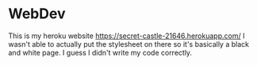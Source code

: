 # WebDev

This is my heroku website https://secret-castle-21646.herokuapp.com/
I wasn't able to actually put the stylesheet on there so it's basically a black and white page. I guess I didn't write my code correctly.
